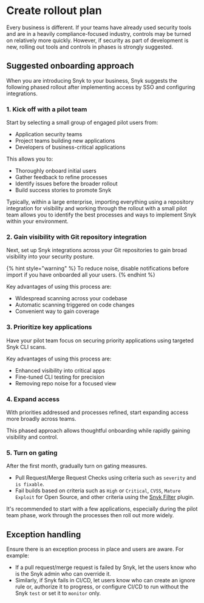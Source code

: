 # Create rollout plan

Every business is different. If your teams have already used security tools and are in a heavily compliance-focused industry, controls may be turned on relatively more quickly. However, if security as part of development is new, rolling out tools and controls in phases is strongly suggested.

## Suggested onboarding approach

When you are introducing Snyk to your business, Snyk suggests the following phased rollout after implementing access by SSO and configuring integrations.

### 1. Kick off with a pilot team

Start by selecting a small group of engaged pilot users from:

* Application security teams
* Project teams building new applications
* Developers of business-critical applications

This allows you to:

* Thoroughly onboard initial users
* Gather feedback to refine processes
* Identify issues before the broader rollout
* Build success stories to promote Snyk

Typically, within a large enterprise, importing everything using a repository integration for visibility and working through the rollout with a small pilot team allows you to identify the best processes and ways to implement Snyk within your environment.

### 2. Gain visibility with Git repository integration

Next, set up Snyk integrations across your Git repositories to gain broad visibility into your security posture.&#x20;

{% hint style="warning" %}
To reduce noise, disable notifications before import if you have onboarded all your users.
{% endhint %}

Key advantages of using this process are:

* Widespread scanning across your codebase
* Automatic scanning triggered on code changes
* Convenient way to gain coverage

### 3. Prioritize key applications

Have your pilot team focus on securing priority applications using targeted Snyk CLI scans.

Key advantages of using this process are:

* Enhanced visibility into critical apps
* Fine-tuned CLI testing for precision
* Removing repo noise for a focused view

### 4. Expand access

With priorities addressed and processes refined, start expanding access more broadly across teams.

This phased approach allows thoughtful onboarding while rapidly gaining visibility and control.

### 5. Turn on gating

After the first month, gradually turn on gating measures.

* Pull Request/Merge Request Checks using criteria such as `severity` and `is fixable`.
* Fail builds based on criteria such as `High` or `Critical`, `CVSS`, `Mature Exploit` for Open Source, and other criteria using the [Snyk Filter](https://github.com/snyk-labs/snyk-filter) plugin.

It's recommended to start with a few applications, especially during the pilot team phase, work through the processes then roll out more widely.

## Exception handling

Ensure there is an exception process in place and users are aware. For example:

* If a pull request/merge request is failed by Snyk, let the users know who is the Snyk admin who can override it.&#x20;
* Similarly, if Snyk fails in CI/CD, let users know who can create an ignore rule or, authorize it to progress, or configure CI/CD to run without the Snyk `test` or set it to `monitor` only.

